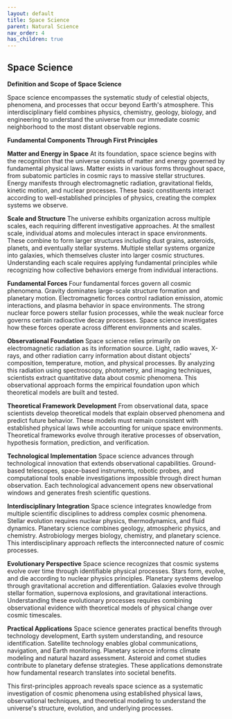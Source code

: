 ```yaml
---
layout: default
title: Space Science
parent: Natural Science
nav_order: 4
has_children: true
---
```


## Space Science

**Definition and Scope of Space Science**

Space science encompasses the systematic study of celestial objects, phenomena, and processes that occur beyond Earth's atmosphere. This interdisciplinary field combines physics, chemistry, geology, biology, and engineering to understand the universe from our immediate cosmic neighborhood to the most distant observable regions.

**Fundamental Components Through First Principles**

**Matter and Energy in Space**
At its foundation, space science begins with the recognition that the universe consists of matter and energy governed by fundamental physical laws. Matter exists in various forms throughout space, from subatomic particles in cosmic rays to massive stellar structures. Energy manifests through electromagnetic radiation, gravitational fields, kinetic motion, and nuclear processes. These basic constituents interact according to well-established principles of physics, creating the complex systems we observe.

**Scale and Structure**
The universe exhibits organization across multiple scales, each requiring different investigative approaches. At the smallest scale, individual atoms and molecules interact in space environments. These combine to form larger structures including dust grains, asteroids, planets, and eventually stellar systems. Multiple stellar systems organize into galaxies, which themselves cluster into larger cosmic structures. Understanding each scale requires applying fundamental principles while recognizing how collective behaviors emerge from individual interactions.

**Fundamental Forces**
Four fundamental forces govern all cosmic phenomena. Gravity dominates large-scale structure formation and planetary motion. Electromagnetic forces control radiation emission, atomic interactions, and plasma behavior in space environments. The strong nuclear force powers stellar fusion processes, while the weak nuclear force governs certain radioactive decay processes. Space science investigates how these forces operate across different environments and scales.

**Observational Foundation**
Space science relies primarily on electromagnetic radiation as its information source. Light, radio waves, X-rays, and other radiation carry information about distant objects' composition, temperature, motion, and physical processes. By analyzing this radiation using spectroscopy, photometry, and imaging techniques, scientists extract quantitative data about cosmic phenomena. This observational approach forms the empirical foundation upon which theoretical models are built and tested.

**Theoretical Framework Development**
From observational data, space scientists develop theoretical models that explain observed phenomena and predict future behavior. These models must remain consistent with established physical laws while accounting for unique space environments. Theoretical frameworks evolve through iterative processes of observation, hypothesis formation, prediction, and verification.

**Technological Implementation**
Space science advances through technological innovation that extends observational capabilities. Ground-based telescopes, space-based instruments, robotic probes, and computational tools enable investigations impossible through direct human observation. Each technological advancement opens new observational windows and generates fresh scientific questions.

**Interdisciplinary Integration**
Space science integrates knowledge from multiple scientific disciplines to address complex cosmic phenomena. Stellar evolution requires nuclear physics, thermodynamics, and fluid dynamics. Planetary science combines geology, atmospheric physics, and chemistry. Astrobiology merges biology, chemistry, and planetary science. This interdisciplinary approach reflects the interconnected nature of cosmic processes.

**Evolutionary Perspective**
Space science recognizes that cosmic systems evolve over time through identifiable physical processes. Stars form, evolve, and die according to nuclear physics principles. Planetary systems develop through gravitational accretion and differentiation. Galaxies evolve through stellar formation, supernova explosions, and gravitational interactions. Understanding these evolutionary processes requires combining observational evidence with theoretical models of physical change over cosmic timescales.

**Practical Applications**
Space science generates practical benefits through technology development, Earth system understanding, and resource identification. Satellite technology enables global communications, navigation, and Earth monitoring. Planetary science informs climate modeling and natural hazard assessment. Asteroid and comet studies contribute to planetary defense strategies. These applications demonstrate how fundamental research translates into societal benefits.

This first-principles approach reveals space science as a systematic investigation of cosmic phenomena using established physical laws, observational techniques, and theoretical modeling to understand the universe's structure, evolution, and underlying processes.

